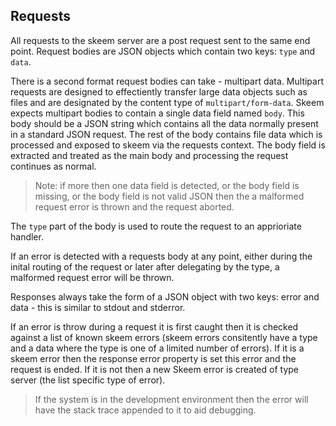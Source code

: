## Requests

All requests to the skeem server are a post request sent to the same end point. Request bodies are JSON objects which contain two keys: `type` and `data`.

There is a second format request bodies can take - multipart data. Multipart requests are designed to effectiently transfer large data objects such as files and are designated by the content type of `multipart/form-data`. Skeem expects multipart bodies to contain a single data field named `body`. This body should be a JSON string which contains all the data normally present in a standard JSON request. The rest of the body contains file data which is processed and exposed to skeem via the requests context. The body field is extracted and treated as the main body and processing the request continues as normal.

> Note: if more then one data field is detected, or the body field is missing, or the body field is not valid JSON then the a malformed request error is thrown and the request aborted.

The `type` part of the body is used to route the request to an apprioriate handler.

If an error is detected with a requests body at any point, either during the inital routing of the request or later after delegating by the type, a malformed request error will be thrown.

Responses always take the form of a JSON object with two keys: error and data - this is similar to stdout and stderror.

If an error is throw during a request it is first caught then it is checked against a list of known skeem errors (skeem errors consitently have a type and a data where the type is one of a limited number of errors). If it is a skeem error then the response error property is set this error and the request is ended. If it is not then a new Skeem error is created of type server (the list specific type of error).

> If the system is in the development environment then the error will have the stack trace appended to it to aid debugging.
